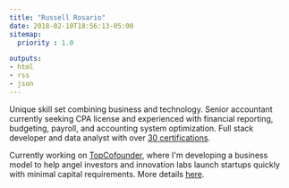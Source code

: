 ```yaml
---
title: "Russell Rosario"
date: 2018-02-10T18:56:13-05:00
sitemap:
  priority : 1.0

outputs:
- html
- rss
- json
---
```

<p>
Unique skill set combining business and technology. Senior accountant currently seeking CPA license and experienced with financial reporting, budgeting, payroll, and accounting system optimization. Full stack developer and data analyst with over <a href="http://bit.ly/rrcerts">30 certifications</a>. 
</p>

<p>
Currently working on <a href="http://www.topcofounder.com/">TopCofounder</a>, where I'm developing a business model to help angel investors and innovation labs launch startups quickly with minimal capital requirements. More details <a href="/blogs/2019-10_topcofounder_pitch/">here</a>.
</p>

<br/>